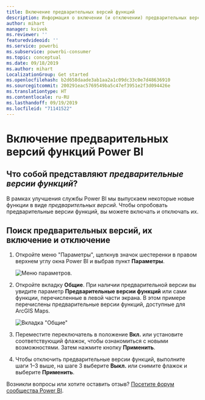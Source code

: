 ```yaml
---
title: Включение предварительных версий функций
description: Информация о включении (и отключении) предварительных версий функций Power BI.
author: mihart
manager: kvivek
ms.reviewer: ''
featuredvideoid: ''
ms.service: powerbi
ms.subservice: powerbi-consumer
ms.topic: conceptual
ms.date: 09/18/2019
ms.author: mihart
LocalizationGroup: Get started
ms.openlocfilehash: b2d658daade3ab1aa2a1c09dc33c0e7d48636910
ms.sourcegitcommit: 200291eac5769549ba5c47ef3951e2f3d094426e
ms.translationtype: HT
ms.contentlocale: ru-RU
ms.lasthandoff: 09/19/2019
ms.locfileid: "71141522"
---
```

# <a name="opt-in-for-power-bi-service-preview-features"></a>Включение предварительных версий функций Power BI
## <a name="what-are-preview-features"></a>Что собой представляют *предварительные версии функций*?
В рамках улучшения службы Power BI мы выпускаем некоторые новые функции в виде *предварительных версий*. Чтобы опробовать предварительные версии функций, вы можете включать и отключать их.


## <a name="find-previews-and-turn-them-on-and-off"></a>Поиск предварительных версий, их включение и отключение
1. Откройте меню "Параметры", щелкнув значок шестеренки в правом верхнем углу окна Power BI и выбрав пункт **Параметры**.
   
   ![Меню параметров](./media/end-user-preview-features/power-bi-settings.png).
2. Откройте вкладку **Общие**. При наличии предварительной версии вы увидите параметр **Предварительные версии функций** или сами функции, перечисленные в левой части экрана.  В этом примере перечислены предварительные версии функций, доступные для ArcGIS Maps. 
   
   ![Вкладка "Общие"](./media/end-user-preview-features/power-bi-preview-esri.png)
3. Переместите переключатель в положение **Вкл.** или установите соответствующий флажок, чтобы ознакомиться с новыми возможностями. Затем нажмите кнопку **Применить**.
4. Чтобы отключить предварительные версии функций, выполните шаги 1–3 выше, на шаге 3 выберите **Выкл.** или снимите флажок и выберите **Применить**.


Возникли вопросы или хотите оставить отзыв? [Посетите форум сообщества Power BI](http://community.powerbi.com/t5/Navigation-Preview-Forum/bd-p/NavigationPreview).

